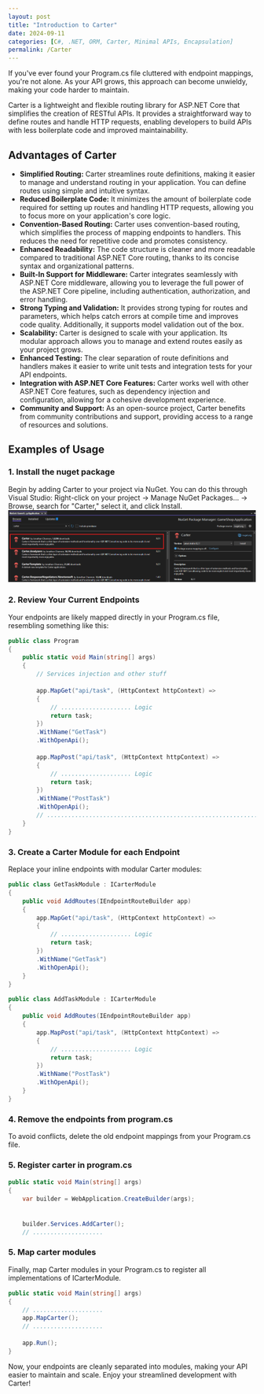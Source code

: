 ```yaml
---
layout: post
title: "Introduction to Carter"
date: 2024-09-11
categories: [C#, .NET, ORM, Carter, Minimal APIs, Encapsulation]
permalink: /Carter
---
```

If you've ever found your Program.cs file cluttered with endpoint mappings, you're not alone. As your API grows, this approach can become unwieldy, making your code harder to maintain.

Carter is a lightweight and flexible routing library for ASP.NET Core that simplifies the creation of RESTful APIs. It provides a straightforward way to define routes and handle HTTP requests, enabling developers to build APIs with less boilerplate code and improved maintainability.

## **Advantages of Carter**

- **Simplified Routing:** Carter streamlines route definitions, making it easier to manage and understand routing in your application. You can define routes using simple and intuitive syntax.
- **Reduced Boilerplate Code:** It minimizes the amount of boilerplate code required for setting up routes and handling HTTP requests, allowing you to focus more on your application's core logic.
- **Convention-Based Routing:** Carter uses convention-based routing, which simplifies the process of mapping endpoints to handlers. This reduces the need for repetitive code and promotes consistency.
- **Enhanced Readability:** The code structure is cleaner and more readable compared to traditional ASP.NET Core routing, thanks to its concise syntax and organizational patterns.
- **Built-In Support for Middleware:** Carter integrates seamlessly with ASP.NET Core middleware, allowing you to leverage the full power of the ASP.NET Core pipeline, including authentication, authorization, and error handling.
- **Strong Typing and Validation:** It provides strong typing for routes and parameters, which helps catch errors at compile time and improves code quality. Additionally, it supports model validation out of the box.
- **Scalability:** Carter is designed to scale with your application. Its modular approach allows you to manage and extend routes easily as your project grows.
- **Enhanced Testing:** The clear separation of route definitions and handlers makes it easier to write unit tests and integration tests for your API endpoints.
- **Integration with ASP.NET Core Features:** Carter works well with other ASP.NET Core features, such as dependency injection and configuration, allowing for a cohesive development experience.
- **Community and Support:** As an open-source project, Carter benefits from community contributions and support, providing access to a range of resources and solutions.

## **Examples of Usage**

### **1. Install the nuget package**

Begin by adding Carter to your project via NuGet. You can do this through Visual Studio: Right-click on your project -> Manage NuGet Packages... -> Browse, search for "Carter," select it, and click Install.
![Alt text](/assets/img/posts/carter-install.png)

### **2. Review Your Current Endpoints**

Your endpoints are likely mapped directly in your Program.cs file, resembling something like this:

```c#
public class Program
{
    public static void Main(string[] args)
    {
        // Services injection and other stuff

        app.MapGet("api/task", (HttpContext httpContext) =>
        {
            // .................... Logic
            return task;
        })
        .WithName("GetTask")
        .WithOpenApi();

        app.MapPost("api/task", (HttpContext httpContext) =>
        {
            // .................... Logic
            return task;
        })
        .WithName("PostTask")
        .WithOpenApi();
        // ....................................................................
    }
}
```

### **3. Create a Carter Module for each Endpoint** 
Replace your inline endpoints with modular Carter modules:
```c#
public class GetTaskModule : ICarterModule
{
    public void AddRoutes(IEndpointRouteBuilder app)
    {
        app.MapGet("api/task", (HttpContext httpContext) =>
        {
            // .................... Logic
            return task;
        })
        .WithName("GetTask")
        .WithOpenApi();
    }
}
```

```c#
public class AddTaskModule : ICarterModule
{
    public void AddRoutes(IEndpointRouteBuilder app)
    {
        app.MapPost("api/task", (HttpContext httpContext) =>
        {
            // .................... Logic
            return task;
        })
        .WithName("PostTask")
        .WithOpenApi();
    }
}
```

### **4. Remove the endpoints from program.cs** 
To avoid conflicts, delete the old endpoint mappings from your Program.cs file.

### **5. Register carter in program.cs** 
```c#
public static void Main(string[] args)
{
    var builder = WebApplication.CreateBuilder(args);

    
    builder.Services.AddCarter();
    // ....................
```

### **5. Map carter modules**
Finally, map Carter modules in your Program.cs to register all implementations of ICarterModule.
```c#
public static void Main(string[] args)
{
    // ....................
    app.MapCarter();
    // ....................

    app.Run();
}    
```

Now, your endpoints are cleanly separated into modules, making your API easier to maintain and scale. Enjoy your streamlined development with Carter!
